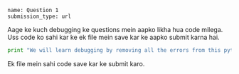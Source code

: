 ```ngMeta
name: Question 1
submission_type: url
```

Aage ke kuch debugging ke questions mein aapko likha hua code milega. Uss code ko sahi kar ke ek file mein save kar ke aapko submit karna hai.

```python
print "We will learn debugging by removing all the errors from this python file.
```

Ek file mein sahi code save kar ke submit karo.
